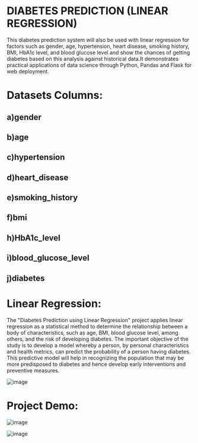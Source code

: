 # DIABETES PREDICTION (LINEAR REGRESSION)
This diabetes prediction system will also be used with linear regression for factors such as gender, age, hypertension, heart disease, smoking history, BMI, HbA1c level, and blood glucose level and show the chances of getting diabetes based on this analysis against historical data.It demonstrates practical applications of data science through Python, Pandas and Flask for web deployment.
# Datasets Columns:
## a)gender
## b)age
## c)hypertension
## d)heart_disease
## e)smoking_history
## f)bmi
## h)HbA1c_level
## i)blood_glucose_level
## j)diabetes
# Linear Regression:
The "Diabetes Prediction using Linear Regression" project applies linear regression as a statistical method to determine the relationship between a body of characteristics, such as age, BMI, blood glucose level, among others, and the risk of developing diabetes. The important objective of the study is to develop a model whereby a person, by personal characteristics and health metrics, can predict the probability of a person having diabetes. This predictive model will help in recognizing the population that may be more predisposed to diabetes and hence develop early interventions and preventive measures.

![image](https://github.com/user-attachments/assets/663f7249-2111-4909-afe2-8e5e7eeb9b5d)

# Project Demo:

![image](https://github.com/user-attachments/assets/f89da854-44d7-4d7d-9b2a-ce4d15eef653)

![image](https://github.com/user-attachments/assets/551c93ca-fe86-4b9e-b418-3c4b3d5c2459)

